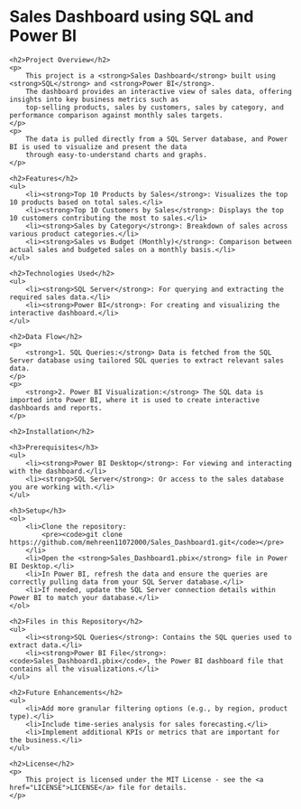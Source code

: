 <!DOCTYPE html>
<html lang="en">
<head>
    <meta charset="UTF-8">
    <meta name="viewport" content="width=device-width, initial-scale=1.0">
    <title>Sales Dashboard using SQL and Power BI</title>
</head>
<body>
    <h1>Sales Dashboard using SQL and Power BI</h1>

    <h2>Project Overview</h2>
    <p>
        This project is a <strong>Sales Dashboard</strong> built using <strong>SQL</strong> and <strong>Power BI</strong>. 
        The dashboard provides an interactive view of sales data, offering insights into key business metrics such as 
        top-selling products, sales by customers, sales by category, and performance comparison against monthly sales targets.
    </p>
    <p>
        The data is pulled directly from a SQL Server database, and Power BI is used to visualize and present the data 
        through easy-to-understand charts and graphs.
    </p>

    <h2>Features</h2>
    <ul>
        <li><strong>Top 10 Products by Sales</strong>: Visualizes the top 10 products based on total sales.</li>
        <li><strong>Top 10 Customers by Sales</strong>: Displays the top 10 customers contributing the most to sales.</li>
        <li><strong>Sales by Category</strong>: Breakdown of sales across various product categories.</li>
        <li><strong>Sales vs Budget (Monthly)</strong>: Comparison between actual sales and budgeted sales on a monthly basis.</li>
    </ul>

    <h2>Technologies Used</h2>
    <ul>
        <li><strong>SQL Server</strong>: For querying and extracting the required sales data.</li>
        <li><strong>Power BI</strong>: For creating and visualizing the interactive dashboard.</li>
    </ul>

    <h2>Data Flow</h2>
    <p>
        <strong>1. SQL Queries:</strong> Data is fetched from the SQL Server database using tailored SQL queries to extract relevant sales data.
    </p>
    <p>
        <strong>2. Power BI Visualization:</strong> The SQL data is imported into Power BI, where it is used to create interactive dashboards and reports.
    </p>

    <h2>Installation</h2>

    <h3>Prerequisites</h3>
    <ul>
        <li><strong>Power BI Desktop</strong>: For viewing and interacting with the dashboard.</li>
        <li><strong>SQL Server</strong>: Or access to the sales database you are working with.</li>
    </ul>

    <h3>Setup</h3>
    <ol>
        <li>Clone the repository:
            <pre><code>git clone https://github.com/mehreen11072000/Sales_Dashboard1.git</code></pre>
        </li>
        <li>Open the <strong>Sales_Dashboard1.pbix</strong> file in Power BI Desktop.</li>
        <li>In Power BI, refresh the data and ensure the queries are correctly pulling data from your SQL Server database.</li>
        <li>If needed, update the SQL Server connection details within Power BI to match your database.</li>
    </ol>

    <h2>Files in this Repository</h2>
    <ul>
        <li><strong>SQL Queries</strong>: Contains the SQL queries used to extract data.</li>
        <li><strong>Power BI File</strong>: <code>Sales_Dashboard1.pbix</code>, the Power BI dashboard file that contains all the visualizations.</li>
    </ul>

    <h2>Future Enhancements</h2>
    <ul>
        <li>Add more granular filtering options (e.g., by region, product type).</li>
        <li>Include time-series analysis for sales forecasting.</li>
        <li>Implement additional KPIs or metrics that are important for the business.</li>
    </ul>

    <h2>License</h2>
    <p>
        This project is licensed under the MIT License - see the <a href="LICENSE">LICENSE</a> file for details.
    </p>
</body>
</html>
